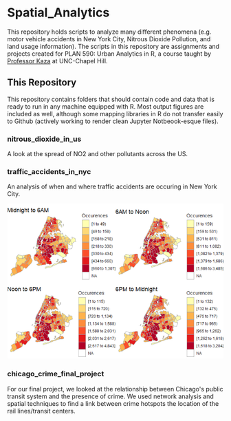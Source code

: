 # Spatial_Analytics

This repository holds scripts to analyze many different phenomena (e.g. motor vehicle accidents in New York City, Nitrous Dioxide Pollution, and land usage information). The scripts in this repository are assignments and projects created for PLAN 590: Urban Analytics in R, a course taught by [Professor Kaza](http://sia.planning.unc.edu/#about) at UNC-Chapel Hill. 


## This Repository
This repository contains folders that should contain code and data that is ready to run in any machine equipped with R. Most output figures are included as well, although some mapping libraries in R do not transfer easily to Github (actively working to render clean Jupyter Notbeook-esque files).

### nitrous_dioxide_in_us
A look at the spread of NO2 and other pollutants across the US.

### traffic_accidents_in_nyc
An analysis of when and where traffic accidents are occuring in New York City.

![](traffic_accidents_in_nyc/unnamed-chunk-8-5.png)

### chicago_crime_final_project
For our final project, we looked at the relationship between Chicago's public transit system and the presence of crime. We used network analysis and spatial techniques to find a link between crime hotspots the location of the rail lines/transit centers.
